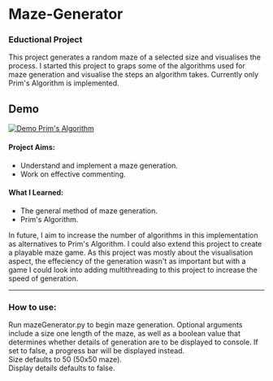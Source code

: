 # Maze-Generator

### Eductional Project  
This project generates a random maze of a selected size and visualises the process. I started this project to graps some of the algorithms used for maze generation and visualise the steps an algorithm takes. Currently only Prim's Algorithm is implemented.

## Demo

[![Demo Prim's Algorithm](https://j.gifs.com/gZX48r.gif)](https://www.youtube.com/watch?v=lCfpZhXvS_Q)

#### Project Aims:
- Understand and implement a maze generation.
- Work on effective commenting.

#### What I Learned:
- The general method of maze generation.
- Prim's Algorithm.

In future, I aim to increase the number of algorithms in this implementation as alternatives to Prim's Algorithm. I could also extend this project to create a playable maze game. As this project was mostly about the visualisation aspect, the effeciency of the generation wasn't as important but with a game I could look into adding multithreading to this project to increase the speed of generation. 

-------------------------------------------------------

### How to use:

Run mazeGenerator.py to begin maze generation. Optional arguments include a size one length of the maze, as well as a boolean value that determines whether details of generation are to be displayed to console. If set to false, a progress bar will be displayed instead.  
Size defaults to 50 (50x50 maze).  
Display details defaults to false.
